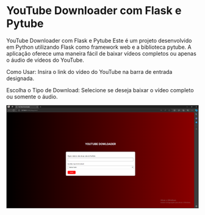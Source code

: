 
# YouTube Downloader com Flask e Pytube
YouTube Downloader com Flask e Pytube
Este é um projeto desenvolvido em Python utilizando Flask como framework web e a biblioteca pytube. A aplicação oferece uma maneira fácil de baixar vídeos completos ou apenas o áudio de vídeos do YouTube.

Como Usar:
Insira o link do vídeo do YouTube na barra de entrada designada.

Escolha o Tipo de Download: Selecione se deseja baixar o vídeo completo ou somente o áudio.

 
![YouTubeDownloader](https://github.com/jonathanassink/YouTubeDownloader-FlaskePytube/blob/75cf515d8effbb2e7dcd12ef51292cf47737d5be/projeto/Captura%20de%20tela%202024-02-26%20113903.png)
